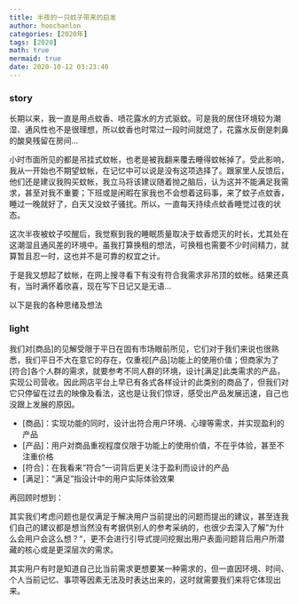 ```yaml
---
title: 半夜的一只蚊子带来的启发
author: hoochanlon
categories: [2020年]
tags: [2020]
math: true
mermaid: true
date: 2020-10-12 03:23:40
---
```


###  story

长期以来，我一直是用点蚊香、喷花露水的方式驱蚊。可是我的居住环境较为潮湿、通风性也不是很理想，所以蚊香也时常过一段时间就熄了，花露水反倒是刺鼻的酸臭残留在房间... <!-- more -->

小时市面所见的都是吊挂式蚊帐，也老是被我翻来覆去睡得蚊帐掉了。受此影响，我从一开始也不期望蚊帐，在记忆中可以说是没有这项选择了。跟家里人反馈后，他们还是建议我购买蚊帐，我立马将该建议随着抛之脑后，认为这并不能满足我需求，甚至对我不重要；下班或是闲暇在家我也不会想着这码事，来了蚊子点蚊香，睡过一晚就好了，白天又没蚊子骚扰。所以，一直每天持续点蚊香睡觉过夜的状态。

这次半夜被蚊子咬醒后，我觉察到我的睡眠质量取决于蚊香熄灭的时长，尤其处在这潮湿且通风差的环境中。虽我打算换租的想法，可换租也需要不少时间精力，就算暂且忍一时，这也并不是可靠的权宜之计。

于是我又想起了蚊帐，在网上搜寻看下有没有符合我需求非吊顶的蚊帐。结果还真有，当时满怀着欣喜，现在写下日记又是无语...

以下是我的各种思绪及想法

###  light

我们对[商品]的见解受限于平日在固有市场眼前所见，它们对于我们来说也很熟悉，我们平日不大在意它的存在，仅重视[产品]功能上的使用价值；但商家为了[符合]各个人群的需求，就要参考不同人群的环境，设计[满足]此类需求的产品，实现公司营收。因此网店平台上早已有各式各样设计的此类别的商品了，但我们对它只停留在过去的映像及看法，这也是让我们惊讶，感受出产品发展迅速，自己也没跟上发展的原因。

* [商品]：实现功能的同时，设计出符合用户环境、心理等需求，并实现盈利的产品
* [产品]：用户对商品重视程度仅限于功能上的使用价值，不在乎体验，甚至不注重价格
* [符合]：在我看来“符合”一词背后更关注于盈利而设计的产品
* [满足]：“满足”指设计中的用户实际体验效果

再回顾时想到：

其实我们考虑问题也是仅满足于解决用户当前提出的问题而提出的建议，甚至连我们自己的建议都是想当然没有考据供别人的参考采纳的，也很少去深入了解”为什么会用户会这么想？“，更不会进行引导式提问挖掘出用户表面问题背后用户所潜藏的核心或是更深层次的需求。

其实用户有时是知道自己比当前需求更想要某一种需求的，但一直因环境、时间、个人当前记忆、事项等因素无法及时表达出来的，这时就需要我们来将它体现出来。
